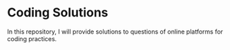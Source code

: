# Coding Solutions
 In this repository, I will provide solutions to questions of online platforms for coding practices.
